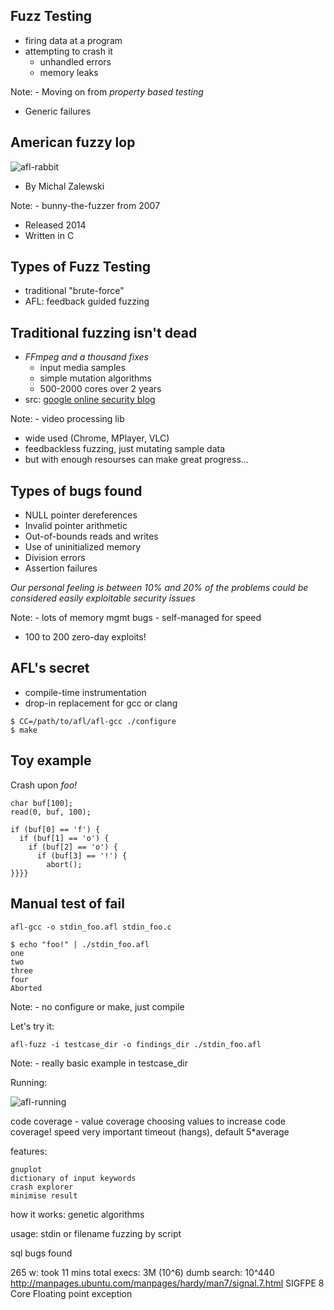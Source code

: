 ## Fuzz Testing

- firing data at a program
- attempting to crash it
    - unhandled errors
    - memory leaks

Note: - Moving on from *property based testing*
- Generic failures


## American fuzzy lop

![afl-rabbit](images/rabbit.jpg)
- By Michal Zalewski

Note: - bunny-the-fuzzer from 2007
- Released 2014
- Written in C


## Types of Fuzz Testing

- traditional "brute-force"
- AFL: feedback guided fuzzing

<!-- Note: -->


## Traditional fuzzing isn't dead

- *FFmpeg and a thousand fixes*
    - input media samples
    - simple mutation algorithms
    - 500-2000 cores over 2 years
- src: [google online security blog](http://googleonlinesecurity.blogspot.co.uk/2014/01/ffmpeg-and-thousand-fixes.html)

Note: - video processing lib
- wide used (Chrome, MPlayer, VLC)
- feedbackless fuzzing, just mutating sample data
- but with enough resourses can make great progress...


## Types of bugs found

- NULL pointer dereferences
- Invalid pointer arithmetic
- Out-of-bounds reads and writes
- Use of uninitialized memory
- Division errors
- Assertion failures

*Our personal feeling is between 10% and 20% of the problems could be considered easily exploitable security issues*

Note: - lots of memory mgmt bugs
    - self-managed for speed
- 100 to 200 zero-day exploits!


## AFL's secret

- compile-time instrumentation
- drop-in replacement for gcc or clang

<!-- . -->
    $ CC=/path/to/afl/afl-gcc ./configure
    $ make


## Toy example

Crash upon *foo!*

    char buf[100];
    read(0, buf, 100);

    if (buf[0] == 'f') {
      if (buf[1] == 'o') {
        if (buf[2] == 'o') {
          if (buf[3] == '!') {
            abort();
    }}}}


## Manual test of fail

    afl-gcc -o stdin_foo.afl stdin_foo.c

    $ echo "foo!" | ./stdin_foo.afl
    one
    two
    three
    four
    Aborted

Note: - no configure or make, just compile


Let's try it:

    afl-fuzz -i testcase_dir -o findings_dir ./stdin_foo.afl

Note: - really basic example in testcase_dir


Running:

![afl-running](images/foo.png)


code coverage - value coverage
choosing values to increase code coverage!
speed very important
timeout (hangs), default 5*average

features:

    gnuplot
    dictionary of input keywords
    crash explorer
    minimise result

how it works:
    genetic algorithms

usage:
    stdin or filename
    fuzzing by script

sql bugs found

265 w:
    took 11 mins
    total execs: 3M (10^6)
    dumb search: 10^440
    http://manpages.ubuntu.com/manpages/hardy/man7/signal.7.html
    SIGFPE        8       Core    Floating point exception

